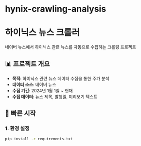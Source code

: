 # hynix-crawling-analysis

# 하이닉스 뉴스 크롤러

네이버 뉴스에서 하이닉스 관련 뉴스를 자동으로 수집하는 크롤링 프로젝트

## 📊 프로젝트 개요

- **목적**: 하이닉스 관련 뉴스 데이터 수집을 통한 주가 분석
- **데이터 소스**: 네이버 뉴스
- **수집 기간**: 2024년 1월 1일 ~ 현재
- **수집 데이터**: 뉴스 제목, 발행일, 미리보기 텍스트

## 🚀 빠른 시작

### 1. 환경 설정
```bash
pip install -r requirements.txt
